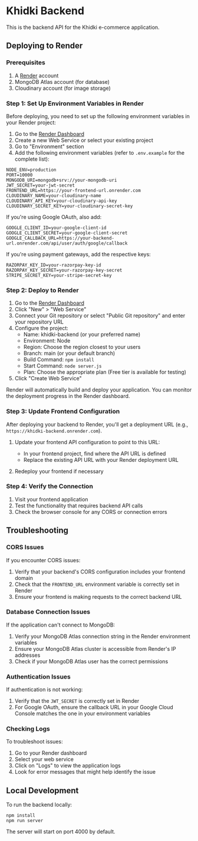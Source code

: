 # Khidki Backend

This is the backend API for the Khidki e-commerce application.

## Deploying to Render

### Prerequisites

1. A [Render](https://render.com/) account
2. MongoDB Atlas account (for database)
3. Cloudinary account (for image storage)

### Step 1: Set Up Environment Variables in Render

Before deploying, you need to set up the following environment variables in your Render project:

1. Go to the [Render Dashboard](https://dashboard.render.com/)
2. Create a new Web Service or select your existing project
3. Go to "Environment" section
4. Add the following environment variables (refer to `.env.example` for the complete list):

```
NODE_ENV=production
PORT=10000
MONGODB_URI=mongodb+srv://your-mongodb-uri
JWT_SECRET=your-jwt-secret
FRONTEND_URL=https://your-frontend-url.onrender.com
CLOUDINARY_NAME=your-cloudinary-name
CLOUDINARY_API_KEY=your-cloudinary-api-key
CLOUDINARY_SECRET_KEY=your-cloudinary-secret-key
```

If you're using Google OAuth, also add:
```
GOOGLE_CLIENT_ID=your-google-client-id
GOOGLE_CLIENT_SECRET=your-google-client-secret
GOOGLE_CALLBACK_URL=https://your-backend-url.onrender.com/api/user/auth/google/callback
```

If you're using payment gateways, add the respective keys:
```
RAZORPAY_KEY_ID=your-razorpay-key-id
RAZORPAY_KEY_SECRET=your-razorpay-key-secret
STRIPE_SECRET_KEY=your-stripe-secret-key
```

### Step 2: Deploy to Render

1. Go to the [Render Dashboard](https://dashboard.render.com/)
2. Click "New" > "Web Service"
3. Connect your Git repository or select "Public Git repository" and enter your repository URL
4. Configure the project:
   - Name: khidki-backend (or your preferred name)
   - Environment: Node
   - Region: Choose the region closest to your users
   - Branch: main (or your default branch)
   - Build Command: `npm install`
   - Start Command: `node server.js`
   - Plan: Choose the appropriate plan (Free tier is available for testing)
5. Click "Create Web Service"

Render will automatically build and deploy your application. You can monitor the deployment progress in the Render dashboard.

### Step 3: Update Frontend Configuration

After deploying your backend to Render, you'll get a deployment URL (e.g., `https://khidki-backend.onrender.com`).

1. Update your frontend API configuration to point to this URL:
   - In your frontend project, find where the API URL is defined
   - Replace the existing API URL with your Render deployment URL

2. Redeploy your frontend if necessary

### Step 4: Verify the Connection

1. Visit your frontend application
2. Test the functionality that requires backend API calls
3. Check the browser console for any CORS or connection errors

## Troubleshooting

### CORS Issues

If you encounter CORS issues:

1. Verify that your backend's CORS configuration includes your frontend domain
2. Check that the `FRONTEND_URL` environment variable is correctly set in Render
3. Ensure your frontend is making requests to the correct backend URL

### Database Connection Issues

If the application can't connect to MongoDB:

1. Verify your MongoDB Atlas connection string in the Render environment variables
2. Ensure your MongoDB Atlas cluster is accessible from Render's IP addresses
3. Check if your MongoDB Atlas user has the correct permissions

### Authentication Issues

If authentication is not working:

1. Verify that the `JWT_SECRET` is correctly set in Render
2. For Google OAuth, ensure the callback URL in your Google Cloud Console matches the one in your environment variables

### Checking Logs

To troubleshoot issues:

1. Go to your Render dashboard
2. Select your web service
3. Click on "Logs" to view the application logs
4. Look for error messages that might help identify the issue

## Local Development

To run the backend locally:

```
npm install
npm run server
```

The server will start on port 4000 by default.
